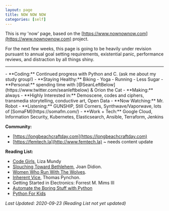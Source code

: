 ```yaml
---
layout: page
title: NOW NOW NOW
categories: [self]
---
```


This is my 'now' page, based on the [https://www.nownownow.com](https://www.nownownow.com) project.

For the next few weeks, this page is going to be heavily under revision pursuant to annual goal setting requirements, existential panic, performance reviews, and distraction by all things shiny.
<hr>
- **Coding:** Continued progress with Python and C. (ask me about my study group!)
- **Staying Healthy:** Biking - Yoga - Running - Less Sugar
- **Personal:** spending time with [@SeanLeftBelow](https://www.twitter.com/seanleftbelow) & Orion the Cat
- **Making:**  always
- **Highly Interested in:** Demoscene, codes and ciphers, transmedia storytelling, conductive art, Open Data
- **Now Watching:** Mr. Robot
- **Listening:** GUNSHIP, Still Corners, Synthwave/Vaporwave, lots of [SomaFM](https://somafm.com/)
- **Work + Tech:** Google Cloud, Information Security, Kubernetes, Elasticsearch, Ansible, Terraform, Jenkins

**Community:**
- [https://longbeachcraftday.com](https://longbeachcraftday.com)
- [https://femtech.la](http://www.femtech.la) ~ needs content update

**Reading List:**
- <u>Code Girls</u>, Liza Mundy
- <u>Slouching Toward Bethlehem</u>, Joan Didion.
- <u>Women Who Run With The Wolves</u>.
- <u>Inherent Vice</u>, Thomas Pynchon.
- Getting Started in Electronics: Forrest M. Mims III
- [Automate the Boring Stuff with Python](https://nostarch.com/automatestuff/)
- [Python For Kids](https://nostarch.com/pythonforkids)

_Last Updated: 2020-09-23 (Reading List not yet updated)_
